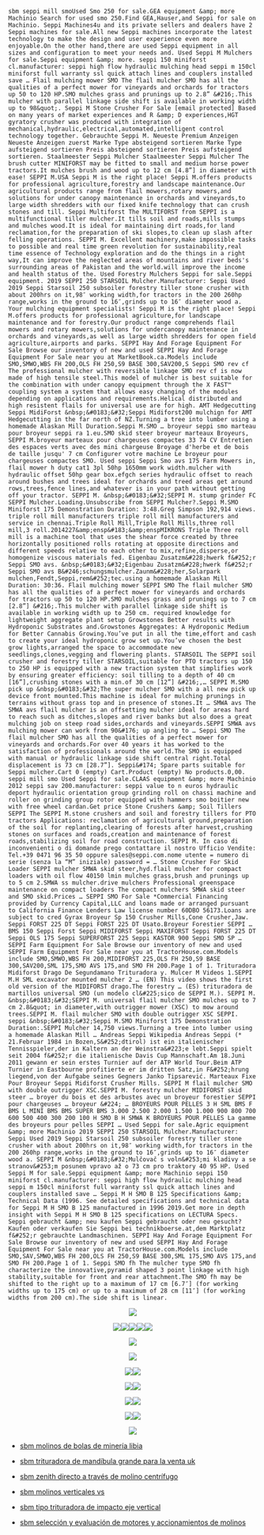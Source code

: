 
```
sbm seppi mill smoUsed Smo 250 for sale.GEA equipment &amp; more Machinio Search for used smo 250.Find GEA,Hauser,and Seppi for sale on Machinio. Seppi Machines4u and its private sellers and dealers have 2 Seppi machines for sale.All new Seppi machines incorporate the latest technology to make the design and user experience even more enjoyable.On the other hand,there are used Seppi equipment in all sizes and configuration to meet your needs and. Used Seppi M Mulchers for sale.Seppi equipment &amp; more. seppi 150 miniforst cl.manufacturer: seppi high flow hydraulic mulching head seppi m 150cl miniforst full warranty ssl quick attach lines and couplers installed save … Flail mulching mower SMO The flail mulcher SMO has all the qualities of a perfect mower for vineyards and orchards for tractors up 50 to 120 HP.SMO mulches grass and prunings up to 2.8” &#216;.This mulcher with parallel linkage side shift is available in working width up to 98&quot;. Seppi M Stone Crusher For Sale [email protected] Based on many years of market experiences and R &amp; D experiences,HGT gyratory crusher was produced with integration of mechanical,hydraulic,electrical,automated,intelligent control technology together. Gebrauchte Seppi M. Neueste Premium Anzeigen Neueste Anzeigen zuerst Marke Type absteigend sortieren Marke Type aufsteigend sortieren Preis absteigend sortieren Preis aufsteigend sortieren. Staalmeester Seppi Mulcher Staalmeester Seppi Mulcher The brush cutter MINIFORST may be fitted to small and medium horse power tractors.It mulches brush and wood up to 12 cm [4.8”] in diameter with ease! SEPPI M.USA Seppi M is the right place! Seppi M.offers products for professional agriculture,forestry and landscape maintenance.Our agricultural products range from flail mowers,rotary mowers,and solutions for under canopy maintenance in orchards and vineyards,to large width shredders with our fixed knife technology that can crush stones and till. Seppi Multiforst The MULTIFORST from SEPPI is a multifunctional tiller mulcher.It tills soil and roads,mills stumps and mulches wood.It is ideal for maintaining dirt roads,for land reclamation,for the preparation of ski slopes,to clean up slash after felling operations. SEPPI M. Excellent machinery,make impossible tasks to possible and real time green revolution for sustainability,real time essence of Technology exploration and do the things in a right way,It can improve the neglected areas of mountains and river beds's surrounding areas of Pakistan and the world.will improve the income and health status of the. Used Forestry Mulchers Seppi for sale.Seppi equipment. 2019 SEPPI 250 STARSOIL Mulcher.Manufacturer: Seppi Used 2019 Seppi Starsoil 250 subsoiler forestry tiller stone crusher with about 200hrs on it,98″ working width,for tractors in the 200 260hp range,works in the ground to 16″,grinds up to 16″ diameter wood a. Your mulching equipment specialists! Seppi M is the right place! Seppi M.offers products for professional agriculture,for landscape maintenance and for forestry.Our product range comprehends flail mowers and rotary mowers,solutions for undercanopy maintenance in orchards and vineyards,as well as large width shredders for open field agriculture,airports and parks. SEPPI Hay And Forage Equipment For Sale Browse our inventory of new and used SEPPI Hay And Forage Equipment For Sale near you at MarketBook.ca.Models include SMO,SMWO,WBS FH 200,OLS FH 250,S9 BASE 300,SAV200,S Seppi SMO rev cf The professional mulcher with reversible linkage SMO rev cf is now made of high tensile steel.This model of mulcher is best suitable for the combination with under canopy equipment through the X FAST™ coupling system a system that allows easy changing of the modules depending on applications and requirements.Helical distributed and high resistent flails for universal use are for high. AMT Hedgecutting Seppi MidiForst &nbsp;&#0183;&#32;Seppi Midiforst200 mulchign for AMT Hedgecutting in the far north of NZ.Turning a tree into lumber using a homemade Alaskan Mill Duration.Seppi M.SMO … broyeur seppi smo marteau pour broyeur seppi ra 1.eu.SMO skid steer broyeur marteaux Broyeurs, SEPPI M.broyeur marteaux pour chargeuses compactes 33 74 CV Entretien des espaces verts avec des mini chargeuse Broyage d'herbe et de bois de taille jusqu' 7 cm Configurer votre machine Le broyeur pour chargeuses compactes SMO. Used seppi Seppi Smo avs 175 Farm Mowers in, flail mower h duty cat1 3pl 50hp 1650mm work width.mulcher with hydraulic offset 50hp gear box.efgch series hydraulic offset to reach around bushes and trees ideal for orchards and treed areas get around rows,trees,fence lines,and whatever is in your path without getting off your tractor. SEPPI M. &nbsp;&#0183;&#32;SEPPI M. stump grinder FC SEPPI Mulcher.Loading.Unsubscribe from SEPPI Mulcher?.Seppi M.SMO Miniforst 175 Demonstration Duration: 3:48.Greg Simpson 192,914 views. triple roll mill manufacturers triple roll mill manufacturers and service in chennai.Triple Roll Mill,Triple Roll Mills,three roll mill,3 roll.2014227&amp;ensp&#183;&amp;enspMIKRONS Triple Three roll mill is a machine tool that uses the shear force created by three horizontally positioned rolls rotating at opposite directions and different speeds relative to each other to mix,refine,disperse,or homogenize viscous materials fed. Eigenbau Zusatzm&#228;hwerk f&#252;r Seppi SMO avs. &nbsp;&#0183;&#32;Eigenbau Zusatzm&#228;hwerk f&#252;r Seppi SMO avs B&#246;schungsmulcher.Zaunm&#228;her,Solarpark mulchen,Fendt,Seppi,rem&#252;tec.using a homemade Alaskan Mill Duration: 30:36. Flail mulching mower SEPPI SMO The flail mulcher SMO has all the qualities of a perfect mower for vineyards and orchards for tractors up 50 to 120 HP.SMO mulches grass and prunings up to 7 cm [2.8”] &#216;.This mulcher with parallel linkage side shift is available in working width up to 250 cm. required knowledge for lightweight aggregate plant setup Growstones Better results with Hydroponic Substrates and.Growstones Aggregates: A Hydroponic Medium for Better Cannabis Growing.You’ve put in all the time,effort and cash to create your ideal hydroponic grow set up.You’ve chosen the best grow lights,arranged the space to accommodate new seedlings,clones,vegging and flowering plants. STARSOIL The SEPPI soil crusher and forestry tiller STARSOIL,suitable for PTO tractors up 150 to 250 HP is equipped with a new traction system that simplifies work by ensuring greater efficiency: soil tilling to a depth of 40 cm [16”],crushing stones with a min.of 30 cm [12”] &#216;,… SEPPI M.SMO pick up &nbsp;&#0183;&#32;The super mulcher SMO with a all new pick up device front mounted.This machine is ideal for mulching prunings in terrains without grass top and in presence of stones.It … SMWA avs The SMWA avs flail mulcher is an offsetting mulcher ideal for areas hard to reach such as ditches,slopes and river banks but also does a great mulching job on steep road sides,orchards and vineyards.SEPPI SMWA avs mulching mower can work from 90&#176; up angling to … Seppi SMO The flail mulcher SMO has all the qualities of a perfect mower for vineyards and orchards.For over 40 years it has worked to the satisfaction of professionals around the world.The SMO is equipped with manual or hydraulic linkage side shift central right.Total displacement is 73 cm [28.7”]. Seppi&#174; Spare parts suitable for Seppi mulcher.Cart 0 (empty) Cart.Product (empty) No products.0,00. seppi mill smo Used Seppi for sale.CLAAS equipment &amp; more Machinio 2012 seppi sav 200.manufacturer: seppi value to n euros hydraulic deport hydraulic orientation group grinding roll on chassi machine and roller on grinding group rotor equipped with hammers smo boitier new with free wheel cardan.Get price Stone Crushers &amp; Soil Tillers SEPPI The SEPPI M.stone crushers and soil and forestry tillers for PTO tractors Applications: reclamation of agricultural ground,preparation of the soil for replanting,clearing of forests after harvest,crushing stones on surfaces and roads,creation and maintenance of forest roads,stabilizing soil for road construction. SEPPI M. In caso di inconvenienti o di domande prego contattare il nostro Ufficio Vendite: Tel.+39 0471 96 35 50 oppure sales@seppi.com.nome utente = numero di serie (senza la “M” iniziale) password = … Stone Crusher For Skid Loader SEPPI mulcher SMWA skid steer,hyd.flail mulcher for compact loaders with oil flow 40150 lmin mulches grass,brush and prunings up to 5 cm 2.SMWA ss mulcher.drive mulchers Professional greenspace maintenance on compact loaders The compact mulchers SMWA skid steer and SMO skid.Prices … SEPPI SMO For Sale *Commercial Financing provided by Currency Capital,LLC and loans made or arranged pursuant to California Finance Lenders Law license number 60DBO 56173.Loans are subject to cred Gyrax Broyeur Sp 150 Crusher Mills,Cone Crusher,Jaw. Seppi FORST 225 DT Seppi FORST 225 DT Usato.Broyeur Forestier SEPPI … BMS 150 Seppi Forst Seppi MIDIFORST Seppi MAXIFORST Seppi FORST 225 DT Seppi OLS 175 Seppi SUPERFORST 225 Seppi KASTOR 900 Seppi SMO SP … SEPPI Farm Equipment For Sale Browse our inventory of new and used SEPPI Farm Equipment For Sale near you at TractorHouse.com.Models include SMO,SMWO,WBS FH 200,MIDIFORST 225,OLS FH 250,S9 BASE 300,SAV200,SML 175,SMO AVS 175,and SMO FH 200.Page 1 of 1. Trituradora Midiforst Drago De Segundamano Trituradora y. Mulcer M Videos 1.SEPPI M.H SML excavator mounted mulcher 2 … (EN) This video shows the first old version of the MIDIFORST drago.The forestry … (ES) trituradora de martillos universal SMO (un modelo cl&#225;sico de SEPPI M.). SEPPI M. &nbsp;&#0183;&#32;SEPPI M. universal flail mulcher SMO mulches up to 7 cm 2.8&quot; in diameter,with outrigger mower (XSC) to mow around trees.SEPPI M. flail mulcher SMO with double outrigger XSC SEPPI. seppi &nbsp;&#0183;&#32;Seppi M.SMO Miniforst 175 Demonstration Duration:.SEPPI Mulcher 14,750 views.Turning a tree into lumber using a homemade Alaskan Mill … Andreas Seppi Wikipedia Andreas Seppi (* 21.Februar 1984 in Bozen,S&#252;dtirol) ist ein italienischer Tennisspieler,der in Kaltern an der Weinstra&#223;e lebt.Seppi spielt seit 2004 f&#252;r die italienische Davis Cup Mannschaft.Am 18.Juni 2011 gewann er sein erstes Turnier auf der ATP World Tour.Beim ATP Turnier in Eastbourne profitierte er im dritten Satz,in F&#252;hrung liegend,von der Aufgabe seines Gegners Janko Tipsarević. Marteaux Fixe Pour Broyeur Seppi Midiforst Crusher Mills. SEPPI M flail mulcher SMO with double outrigger XSC.SEPPI M. forestry mulcher MIDIFORST skid steer … broyer du bois et des arbustes avec un broyeur forestier SEPPI pour chargeuses … broyeur &#224; … BROYEURS POUR PELLES 3 H SML BMS F BMS L MINI BMS BMS SUPER BMS 3.000 2.500 2.000 1.500 1.000 900 800 700 600 500 400 300 200 100 H SMO B H SMWA K BROYEURS POUR PELLES La gamme des broyeurs pour pelles SEPPI … Used Seppi for sale.Agric equipment &amp; more Machinio 2019 SEPPI 250 STARSOIL Mulcher.Manufacturer: Seppi Used 2019 Seppi Starsoil 250 subsoiler forestry tiller stone crusher with about 200hrs on it,98″ working width,for tractors in the 200 260hp range,works in the ground to 16″,grinds up to 16″ diameter wood a. SEPPI M &nbsp;&#0183;&#32;Mulčovač s voln&#253;mi kladivy a se stranov&#253;m posunem vpravo až o 73 cm pro traktory 40 95 HP. Used Seppi M for sale.Seppi equipment &amp; more Machinio seppi 150 miniforst cl.manufacturer: seppi high flow hydraulic mulching head seppi m 150cl miniforst full warranty ssl quick attach lines and couplers installed save … Seppi M H SMO B 125 Specifications &amp; Technical Data (1996. See detailed specifications and technical data for Seppi M H SMO B 125 manufactured in 1996 2019.Get more in depth insight with Seppi M H SMO B 125 specifications on LECTURA Specs. Seppi gebraucht &amp; neu kaufen Seppi gebraucht oder neu gesucht? Kaufen oder verkaufen Sie Seppi bei technikboerse.at,dem Marktplatz f&#252;r gebrauchte Landmaschinen. SEPPI Hay And Forage Equipment For Sale Browse our inventory of new and used SEPPI Hay And Forage Equipment For Sale near you at TractorHouse.com.Models include SMO,SAV,SMWO,WBS FH 200,OLS FH 250,S9 BASE 300,SML 175,SMO AVS 175,and SMO FH 200.Page 1 of 1. Seppi SMO fh The mulcher type SMO fh characterize the innovative,pyramid shaped 3 point linkage with high stability,suitable for front and rear attachment.The SMO fh may be shifted to the right up to a maximum of 17 cm [6.7″] (for working widths up to 175 cm) or up to a maximum of 28 cm [11″] (for working widths from 200 cm).The side shift is linear. 
```

<div align="center">

<a href="https://es-crusher.shibang-china.com/github&k=sbm+seppi+mill+smo"><img src="https://static.shibang-china.com/es/crusher/logo.jpg"></a>

<a href="https://es-crusher.shibang-china.com/github&k=sbm+seppi+mill+smo"><img src="https://static.shibang-china.com/es/crusher/index.jpg"></a><a href="https://es-crusher.shibang-china.com/material.htmlgithub&k=sbm+seppi+mill+smo"><img src="https://static.shibang-china.com/es/crusher/material.jpg"></a><a href="https://es-crusher.shibang-china.com/application.htmlgithub&k=sbm+seppi+mill+smo"><img src="https://static.shibang-china.com/es/crusher/application.jpg"></a><a href="https://es-crusher.shibang-china.com/aboutus.htmlgithub&k=sbm+seppi+mill+smo"><img src="https://static.shibang-china.com/es/crusher/aboutus.jpg"></a><a href="https://es-crusher.shibang-china.com/contact.htmlgithub&k=sbm+seppi+mill+smo"><img src="https://static.shibang-china.com/es/crusher/contact.jpg"></a>

<a href="https://es-crusher.shibang-china.com/github&k=sbm+seppi+mill+smo"><img src="https://static.shibang-china.com/es/crusher/banner.jpg"></a>

<a href="https://swt.shibang-china.com/github&k=sbm+seppi+mill+smo"><img src="https://static.shibang-china.com/es/crusher/text.jpg"></a>

<a href="https://swt.shibang-china.com/github&k=sbm+seppi+mill+smo"><img src="https://static.shibang-china.com/es/crusher/chat.jpg"></a><a href="https://es-crusher.shibang-china.com/contact.htmlgithub&k=sbm+seppi+mill+smo"><img src="https://static.shibang-china.com/es/crusher/message.jpg"></a>

<a href="https://es-crusher.shibang-china.com/products/pe.htmlgithub&k=sbm+seppi+mill+smo"><img src="https://static.shibang-china.com/es/crusher/pe.jpg"></a><a href="https://es-crusher.shibang-china.com/products/pf.htmlgithub&k=sbm+seppi+mill+smo"><img src="https://static.shibang-china.com/es/crusher/pf.jpg"></a>

<a href="https://es-crusher.shibang-china.com/products/hpt.htmlgithub&k=sbm+seppi+mill+smo"><img src="https://static.shibang-china.com/es/crusher/hpt.jpg"></a><a href="https://es-crusher.shibang-china.com/products/vsi.htmlgithub&k=sbm+seppi+mill+smo"><img src="https://static.shibang-china.com/es/crusher/vsi.jpg"></a>

<a href="https://es-crusher.shibang-china.com/products/klv.htmlgithub&k=sbm+seppi+mill+smo"><img src="https://static.shibang-china.com/es/crusher/klv.jpg"></a><a href="https://es-crusher.shibang-china.com/products/portable.htmlgithub&k=sbm+seppi+mill+smo"><img src="https://static.shibang-china.com/es/crusher/portable.jpg"></a>

<a href="https://swt.shibang-china.com/github&k=sbm+seppi+mill+smo"><img src="https://static.shibang-china.com/es/crusher/case.jpg"></a>

</div>


* [sbm molinos de bolas de minería libia](sbm%20molinos%20de%20bolas%20de%20miner%C3%ADa%20libia.md)

* [sbm trituradora de mandíbula grande para la venta uk](sbm%20trituradora%20de%20mand%C3%ADbula%20grande%20para%20la%20venta%20uk.md)

* [sbm zenith directo a través de molino centrífugo](sbm%20zenith%20directo%20a%20trav%C3%A9s%20de%20molino%20centr%C3%ADfugo.md)

* [sbm molinos verticales vs](sbm%20molinos%20verticales%20vs.md)

* [sbm tipo trituradora de impacto eje vertical](sbm%20tipo%20trituradora%20de%20impacto%20eje%20vertical.md)

* [sbm selección y evaluación de motores y accionamientos de molinos](sbm%20selecci%C3%B3n%20y%20evaluaci%C3%B3n%20de%20motores%20y%20accionamientos%20de%20molinos.md)